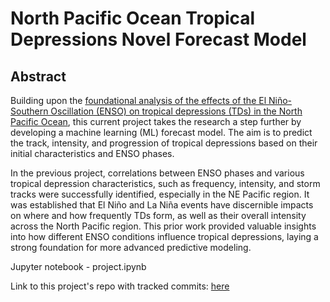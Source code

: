 # North Pacific Ocean Tropical Depressions Novel Forecast Model

## Abstract

Building upon the [foundational analysis of the effects of the El Niño-Southern Oscillation (ENSO) on tropical depressions (TDs) in the North Pacific Ocean](https://github.com/StanDobrev11/enso_effect_on_npacific_tds), 
this current project takes the research a step further by developing a machine learning (ML) forecast model. The aim is to predict the track, intensity, 
and progression of tropical depressions based on their initial characteristics and ENSO phases.

In the previous project, correlations between ENSO phases and various tropical depression characteristics, such as frequency, intensity, and storm tracks were successfully identified, 
especially in the NE Pacific region. It was established that El Niño and La Niña events have discernible impacts on where and how frequently TDs form, 
as well as their overall intensity across the North Pacific region. This prior work provided valuable insights into how different ENSO conditions influence tropical depressions, 
laying a strong foundation for more advanced predictive modeling.

Jupyter notebook - project.ipynb

Link to this project's repo with tracked commits: [here](https://github.com/StanDobrev11/MachineLearning/tree/master/Project)
